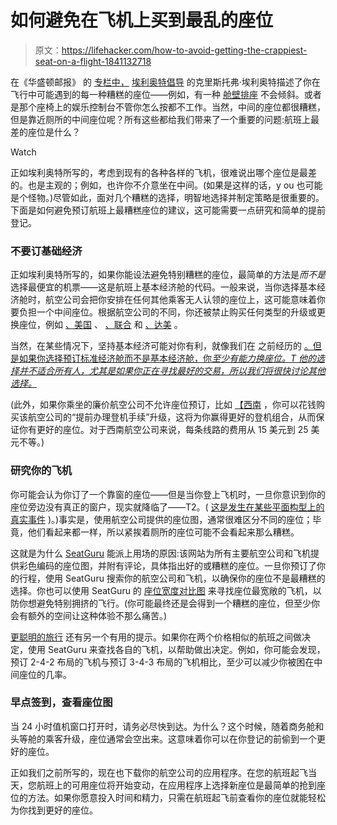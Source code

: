# 如何避免在飞机上买到最乱的座位

> 原文：<https://lifehacker.com/how-to-avoid-getting-the-crappiest-seat-on-a-flight-1841132718>

在《华盛顿邮报》 的 [专栏中，](https://www.washingtonpost.com/lifestyle/travel/whats-the-worst-seat-on-a-plane--and-how-do-i-avoid-it/2020/01/08/2148bf8e-3185-11ea-91fd-82d4e04a3fac_story.html) [埃利奥特倡导](https://www.elliott.org/) 的克里斯托弗·埃利奥特描述了你在飞行中可能遇到的每一种糟糕的座位——例如，有一种 [舱壁排座](https://lifehacker.com/what-you-should-know-before-booking-a-bulkhead-seat-on-1839888964) 不会倾斜。或者是那个座椅上的娱乐控制台不管你怎么按都不工作。当然，中间的座位都很糟糕，但是靠近厕所的中间座位呢？所有这些都给我们带来了一个重要的问题:航班上最差的座位是什么？

Watch

正如埃利奥特所写的，考虑到现有的各种各样的飞机，很难说出哪个座位是最差的。也是主观的；例如，也许你不介意坐在中间。(如果是这样的话，y ou 也可能是个怪物。)尽管如此，面对几个糟糕的选择，明智地选择并制定策略是很重要的。下面是如何避免预订航班上最糟糕座位的建议，这可能需要一点研究和简单的提前登记。

### 不要订基础经济

正如埃利奥特所写的，如果你能设法避免特别糟糕的座位，最简单的方法是*而不是*选择最便宜的机票——这是航班上基本经济舱的代码。一般来说，当你选择基本经济舱时，航空公司会把你安排在任何其他乘客无人认领的座位上，这可能意味着你要负担一个中间座位。根据航空公司的不同，你还被禁止购买任何类型的升级或更换座位，例如 [、美国](https://www.aa.com/i18n/travel-info/experience/seats/basic-economy.jsp) 、 [、联合](https://www.united.com/ual/en/us/fly/travel/inflight/basic-economy.html) 和 [、达美](https://www.delta.com/content/www/en_US/traveling-with-us/onboard-experience/basic-economy.html) 。

当然，在某些情况下，坚持基本经济可能对你有利，就像我们在 之前经历的 [。但是如果你选择预订标准经济舱而不是基本经济舱，你*至少有能力换座位。T 他的选择并不适合所有人，尤其是如果你正在寻找最好的交易，所以我们将很快讨论其他选择。*](https://lifehacker.com/are-basic-economy-seats-ever-worth-it-1840151394)

(此外，如果你乘坐的廉价航空公司不允许座位预订，比如 [【西南](https://www.southwest.com/html/generated/help/faqs/earlybird_checkin_faq.html) ，你可以花钱购买该航空公司的“提前办理登机手续”升级，这将为你赢得更好的登机组合，从而保证你有更好的座位。对于西南航空公司来说，每条线路的费用从 15 美元到 25 美元不等。)

### 研究你的飞机

你可能会认为你订了一个靠窗的座位——但是当你登上飞机时，一旦你意识到你的座位旁边没有真正的窗户，现实就降临了——T2。( [这是发生在某些平面构型上的真实事件](https://thepointsguy.com/news/avoid-window-seat-without-window/) )。)事实是，使用航空公司提供的座位图，通常很难区分不同的座位；毕竟，他们看起来都一样，所以紧挨着厕所的座位可能不会看起来那么糟糕。

这就是为什么 [SeatGuru](https://www.seatguru.com/) 能派上用场的原因:该网站为所有主要航空公司和飞机提供彩色编码的座位图，并附有评论，具体指出好的或糟糕的座位。一旦你预订了你的行程，使用 SeatGuru 搜索你的航空公司和飞机，以确保你的座位不是最糟糕的选择。你也可以使用 SeatGuru 的 [座位宽度对比图](https://www.seatguru.com/charts/generalcharts.php) 来寻找座位最宽敞的飞机，以防你想避免特别拥挤的飞行。(你可能最终还是会得到一个糟糕的座位，但至少你会有额外的空间让这种体验不那么痛苦。)

[更聪明的旅行](https://www.smartertravel.com/worst-seats-on-a-plane/) 还有另一个有用的提示。如果你在两个价格相似的航班之间做决定，使用 SeatGuru 来查找各自的飞机，以帮助做出决定。例如，你可能会发现，预订 2-4-2 布局的飞机与预订 3-4-3 布局的飞机相比，至少可以减少你被困在中间座位的几率。

### 早点签到，查看座位图

当 24 小时值机窗口打开时，请务必尽快到达。为什么？这个时候，随着商务舱和头等舱的乘客升级，座位通常会空出来。这意味着你可以在你登记的前偷到一个更好的座位。

正如我们之前所写的，现在也下载你的航空公司的应用程序。在您的航班起飞当天，您航班上的可用座位将开始变动，在应用程序上选择新座位是最简单的抢到座位的方法。如果你愿意投入时间和精力，只需在航班起飞前查看你的座位就能轻松为你找到更好的座位。